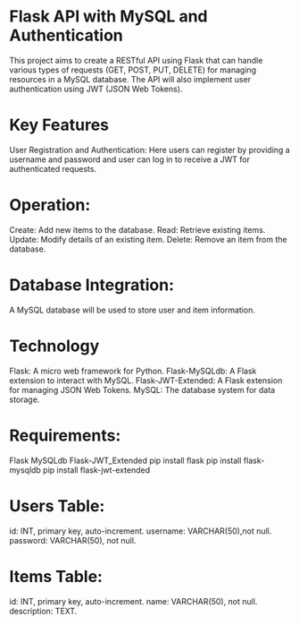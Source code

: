 # Flask API with MySQL and Authentication

This project aims to create a RESTful API using Flask that can handle various types of requests (GET, POST, PUT, DELETE) for managing resources in a MySQL database. The API will also implement user authentication using JWT (JSON Web Tokens).

# Key Features
User Registration and Authentication: Here users can register by providing a username and password and user can log in to receive a JWT for authenticated requests.

# Operation:
Create: Add new items to the database.
Read: Retrieve existing items.
Update: Modify details of an existing item.
Delete: Remove an item from the database.

# Database Integration:
A MySQL database will be used to store user and item information.

# Technology
Flask: A micro web framework for Python.
Flask-MySQLdb: A Flask extension to interact with MySQL.
Flask-JWT-Extended: A Flask extension for managing JSON Web Tokens.
MySQL: The database system for data storage.

# Requirements:
Flask
MySQLdb
Flask-JWT_Extended
pip install flask
pip install flask-mysqldb
pip install flask-jwt-extended

# Users Table:

id: INT, primary key, auto-increment.
username: VARCHAR(50),not null.
password: VARCHAR(50), not null.

# Items Table:

id: INT, primary key, auto-increment.
name: VARCHAR(50), not null.
description: TEXT.

